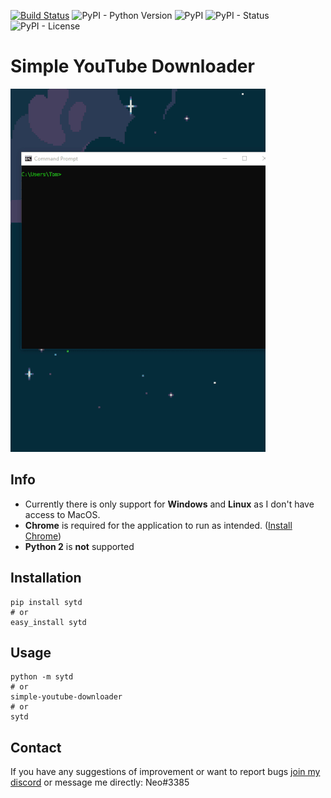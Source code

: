 [![Build Status](https://travis-ci.com/tomg404/Simple-YouTube-Downloader.svg?branch=master)](https://travis-ci.com/tomg404/Simple-YouTube-Downloader)
![PyPI - Python Version](https://img.shields.io/pypi/pyversions/sytd)
![PyPI](https://img.shields.io/pypi/v/sytd)
![PyPI - Status](https://img.shields.io/pypi/status/sytd)
![PyPI - License](https://img.shields.io/pypi/l/sytd)

# Simple YouTube Downloader
![](images/demo-small.gif)

## Info
* Currently there is only support for **Windows** and **Linux** as I don't have access to MacOS.
* **Chrome** is required for the application to run as intended. ([Install Chrome](https://www.google.com/chrome/))
* **Python 2** is **not** supported

## Installation

```
pip install sytd
# or
easy_install sytd
```

## Usage
```
python -m sytd
# or
simple-youtube-downloader
# or
sytd
```

## Contact
If you have any suggestions of improvement or want to report bugs [join my discord](https://discord.gg/DHnBsRZ) or message me directly: Neo#3385
